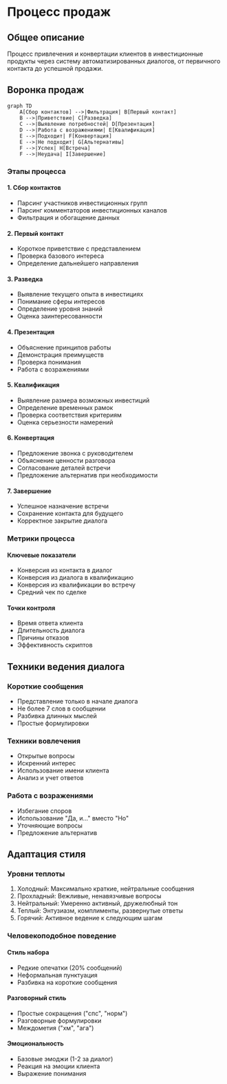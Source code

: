 # Процесс продаж

## Общее описание
Процесс привлечения и конвертации клиентов в инвестиционные продукты через систему автоматизированных диалогов, от первичного контакта до успешной продажи.

## Воронка продаж

```mermaid
graph TD
    A[Сбор контактов] -->|Фильтрация| B[Первый контакт]
    B -->|Приветствие| C[Разведка]
    C -->|Выявление потребностей| D[Презентация]
    D -->|Работа с возражениями| E[Квалификация]
    E -->|Подходит| F[Конвертация]
    E -->|Не подходит| G[Альтернативы]
    F -->|Успех| H[Встреча]
    F -->|Неудача| I[Завершение]
```

### Этапы процесса

#### 1. Сбор контактов
- Парсинг участников инвестиционных групп
- Парсинг комментаторов инвестиционных каналов
- Фильтрация и обогащение данных

#### 2. Первый контакт
- Короткое приветствие с представлением
- Проверка базового интереса
- Определение дальнейшего направления

#### 3. Разведка
- Выявление текущего опыта в инвестициях
- Понимание сферы интересов
- Определение уровня знаний
- Оценка заинтересованности

#### 4. Презентация
- Объяснение принципов работы
- Демонстрация преимуществ
- Проверка понимания
- Работа с возражениями

#### 5. Квалификация
- Выявление размера возможных инвестиций
- Определение временных рамок
- Проверка соответствия критериям
- Оценка серьезности намерений

#### 6. Конвертация
- Предложение звонка с руководителем
- Объяснение ценности разговора
- Согласование деталей встречи
- Предложение альтернатив при необходимости

#### 7. Завершение
- Успешное назначение встречи
- Сохранение контакта для будущего
- Корректное закрытие диалога

### Метрики процесса

#### Ключевые показатели
- Конверсия из контакта в диалог
- Конверсия из диалога в квалификацию
- Конверсия из квалификации во встречу
- Средний чек по сделке

#### Точки контроля
- Время ответа клиента
- Длительность диалога
- Причины отказов
- Эффективность скриптов

## Техники ведения диалога

### Короткие сообщения
- Представление только в начале диалога
- Не более 7 слов в сообщении
- Разбивка длинных мыслей
- Простые формулировки

### Техники вовлечения
- Открытые вопросы
- Искренний интерес
- Использование имени клиента
- Анализ и учет ответов

### Работа с возражениями
- Избегание споров
- Использование "Да, и..." вместо "Но"
- Уточняющие вопросы
- Предложение альтернатив

## Адаптация стиля

### Уровни теплоты
1. Холодный: Максимально краткие, нейтральные сообщения
2. Прохладный: Вежливые, ненавязчивые вопросы
3. Нейтральный: Умеренно активный, дружелюбный тон
4. Теплый: Энтузиазм, комплименты, развернутые ответы
5. Горячий: Активное ведение к следующим шагам

### Человекоподобное поведение

#### Стиль набора
- Редкие опечатки (20% сообщений)
- Неформальная пунктуация
- Разбивка на короткие сообщения

#### Разговорный стиль
- Простые сокращения ("спс", "норм")
- Разговорные формулировки
- Междометия ("хм", "ага")

#### Эмоциональность
- Базовые эмоджи (1-2 за диалог)
- Реакция на эмоции клиента
- Выражение понимания
